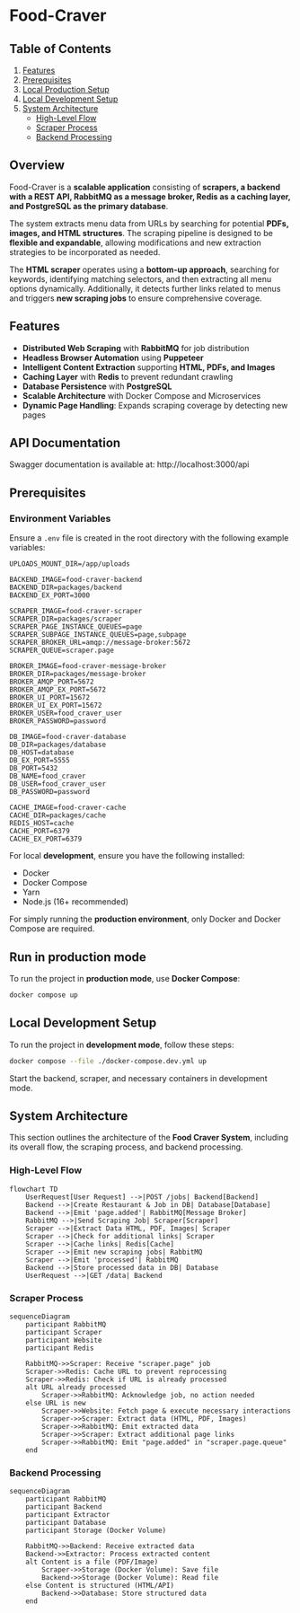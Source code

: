 # Food-Craver

## Table of Contents

1. [Features](#features)
2. [Prerequisites](#prerequisites)
3. [Local Production Setup](#local-production-setup)
4. [Local Development Setup](#local-development-setup)
5. [System Architecture](#system-architecture)
   - [High-Level Flow](#high-level-flow)
   - [Scraper Process](#scraper-process)
   - [Backend Processing](#backend-processing)

## Overview

Food-Craver is a **scalable application** consisting of **scrapers, a backend with a REST API, RabbitMQ as a message broker, Redis as a caching layer, and PostgreSQL as the primary database**.

The system extracts menu data from URLs by searching for potential **PDFs, images, and HTML structures**. The scraping pipeline is designed to be **flexible and expandable**, allowing modifications and new extraction strategies to be incorporated as needed.

The **HTML scraper** operates using a **bottom-up approach**, searching for keywords, identifying matching selectors, and then extracting all menu options dynamically. Additionally, it detects further links related to menus and triggers **new scraping jobs** to ensure comprehensive coverage.

## Features

- **Distributed Web Scraping** with **RabbitMQ** for job distribution
- **Headless Browser Automation** using **Puppeteer**
- **Intelligent Content Extraction** supporting **HTML, PDFs, and Images**
- **Caching Layer** with **Redis** to prevent redundant crawling
- **Database Persistence** with **PostgreSQL**
- **Scalable Architecture** with Docker Compose and Microservices
- **Dynamic Page Handling**: Expands scraping coverage by detecting new pages

## API Documentation

Swagger documentation is available at: http://localhost:3000/api

## Prerequisites

### Environment Variables

Ensure a `.env` file is created in the root directory with the following example variables:

```env
UPLOADS_MOUNT_DIR=/app/uploads

BACKEND_IMAGE=food-craver-backend
BACKEND_DIR=packages/backend
BACKEND_EX_PORT=3000

SCRAPER_IMAGE=food-craver-scraper
SCRAPER_DIR=packages/scraper
SCRAPER_PAGE_INSTANCE_QUEUES=page
SCRAPER_SUBPAGE_INSTANCE_QUEUES=page,subpage
SCRAPER_BROKER_URL=amqp://message-broker:5672
SCRAPER_QUEUE=scraper.page

BROKER_IMAGE=food-craver-message-broker
BROKER_DIR=packages/message-broker
BROKER_AMQP_PORT=5672
BROKER_AMQP_EX_PORT=5672
BROKER_UI_PORT=15672
BROKER_UI_EX_PORT=15672
BROKER_USER=food_craver_user
BROKER_PASSWORD=password

DB_IMAGE=food-craver-database
DB_DIR=packages/database
DB_HOST=database
DB_EX_PORT=5555
DB_PORT=5432
DB_NAME=food_craver
DB_USER=food_craver_user
DB_PASSWORD=password

CACHE_IMAGE=food-craver-cache
CACHE_DIR=packages/cache
REDIS_HOST=cache
CACHE_PORT=6379
CACHE_EX_PORT=6379
```

For local **development**, ensure you have the following installed:

- Docker
- Docker Compose
- Yarn
- Node.js (16+ recommended)

For simply running the **production environment**, only Docker and Docker Compose are required.

## Run in production mode

To run the project in **production mode**, use **Docker Compose**:

```sh
docker compose up
```

## Local Development Setup

To run the project in **development mode**, follow these steps:

```sh
docker compose --file ./docker-compose.dev.yml up
```

Start the backend, scraper, and necessary containers in development mode.

## System Architecture

This section outlines the architecture of the **Food Craver System**, including its overall flow, the scraping process, and backend processing.

### High-Level Flow

```mermaid
flowchart TD
    UserRequest[User Request] -->|POST /jobs| Backend[Backend]
    Backend -->|Create Restaurant & Job in DB| Database[Database]
    Backend -->|Emit 'page.added'| RabbitMQ[Message Broker]
    RabbitMQ -->|Send Scraping Job| Scraper[Scraper]
    Scraper -->|Extract Data HTML, PDF, Images| Scraper
    Scraper -->|Check for additional links| Scraper
    Scraper -->|Cache links| Redis[Cache]
    Scraper -->|Emit new scraping jobs| RabbitMQ
    Scraper -->|Emit 'processed'| RabbitMQ
    Backend -->|Store processed data in DB| Database
    UserRequest -->|GET /data| Backend
```

### Scraper Process

```mermaid
sequenceDiagram
    participant RabbitMQ
    participant Scraper
    participant Website
    participant Redis

    RabbitMQ->>Scraper: Receive "scraper.page" job
    Scraper->>Redis: Cache URL to prevent reprocessing
    Scraper->>Redis: Check if URL is already processed
    alt URL already processed
        Scraper->>RabbitMQ: Acknowledge job, no action needed
    else URL is new
        Scraper->>Website: Fetch page & execute necessary interactions
        Scraper->>Scraper: Extract data (HTML, PDF, Images)
        Scraper->>RabbitMQ: Emit extracted data
        Scraper->>Scraper: Extract additional page links
        Scraper->>RabbitMQ: Emit "page.added" in "scraper.page.queue"
    end
```

### Backend Processing

```mermaid
sequenceDiagram
    participant RabbitMQ
    participant Backend
    participant Extractor
    participant Database
    participant Storage (Docker Volume)

    RabbitMQ->>Backend: Receive extracted data
    Backend->>Extractor: Process extracted content
    alt Content is a file (PDF/Image)
        Scraper->>Storage (Docker Volume): Save file
        Backend->>Storage (Docker Volume): Read file
    else Content is structured (HTML/API)
        Backend->>Database: Store structured data
    end
```
